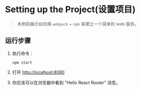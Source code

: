 # Setting up the Project(设置项目)

> 本例将展示如何用 `webpack` + `npm` 来建立一个简单的 web 服务。

## 运行步骤

1. 执行命令：

   ```
   npm start
   ```

2. 打开 [http://localhost:8080](http://localhost:8080)

3. 你应该可以在浏览器中看到 "Hello React Router" 消息。